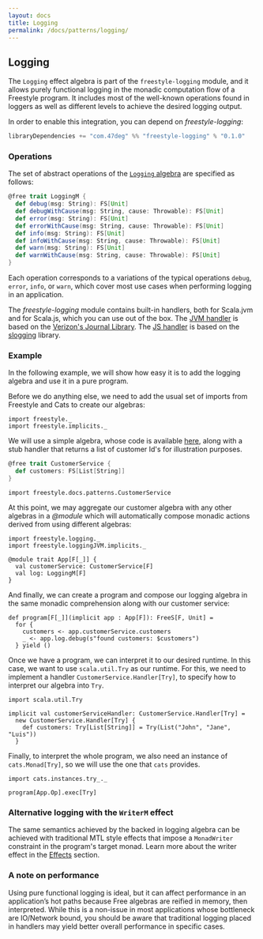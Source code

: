 ```yaml
---
layout: docs
title: Logging
permalink: /docs/patterns/logging/
---
```


## Logging

The `Logging` effect algebra is part of the `freestyle-logging` module, and it allows purely functional logging in the monadic computation flow of a Freestyle program.
It includes most of the well-known operations found in loggers as well as different levels to achieve the desired logging output.

In order to enable this integration, you can depend on _freestyle-logging_:

```scala
libraryDependencies += "com.47deg" %% "freestyle-logging" % "0.1.0"
```

### Operations

The set of abstract operations of the [`Logging` algebra](../../../../../../../freestyle-logging/shared/src/main/scala/logging.scala) are specified as follows:

```scala
@free trait LoggingM {
  def debug(msg: String): FS[Unit]
  def debugWithCause(msg: String, cause: Throwable): FS[Unit]
  def error(msg: String): FS[Unit]
  def errorWithCause(msg: String, cause: Throwable): FS[Unit]
  def info(msg: String): FS[Unit]
  def infoWithCause(msg: String, cause: Throwable): FS[Unit]
  def warn(msg: String): FS[Unit]
  def warnWithCause(msg: String, cause: Throwable): FS[Unit]
}
```

Each operation corresponds to a variations of the typical operations `debug`, `error`, `info`, or `warn`, which cover most use cases when performing logging in an application.

The _freestyle-logging_ module contains built-in handlers, both for Scala.jvm and for Scala.js, which you can use out of the box.
The [JVM handler](../../../../../../../freestyle-logging/jvm/src/main/scala/loggingJVM.scala) is based on the [Verizon's Journal Library](https://github.com/Verizon/journal).
The [JS handler](../../../../../../../freestyle-logging/js/src/main/scala/loggingJS.scala) is based on the [slogging](https://github.com/jokade/slogging) library.

### Example

In the following example, we will show how easy it is to add the logging algebra and use it in a pure program.

Before we do anything else, we need to add the usual set of imports from Freestyle and Cats to create our algebras:

```tut:silent
import freestyle._
import freestyle.implicits._
```

We will use a simple algebra, whose code is available [here](../../../../scala/logging.scala), 
along with a stub handler that returns a list of customer Id's for illustration purposes.

```scala
@free trait CustomerService {
  def customers: FS[List[String]]
}
```
```tut:silent
import freestyle.docs.patterns.CustomerService
```

At this point, we may aggregate our customer algebra with any other algebras in a _@module_ which will automatically compose monadic actions
derived from using different algebras:

```tut:book
import freestyle.logging._
import freestyle.loggingJVM.implicits._

@module trait App[F[_]] {
  val customerService: CustomerService[F]
  val log: LoggingM[F]
}
```

And finally, we can create a program and compose our logging algebra in the same monadic comprehension along with our customer service:

```tut:book
def program[F[_]](implicit app : App[F]): FreeS[F, Unit] =
  for {
    customers <- app.customerService.customers
	_ <- app.log.debug(s"found customers: $customers")
  } yield ()
```

Once we have a program, we can interpret it to our desired runtime. In this case, we want to use `scala.util.Try` as our runtime. 
For this, we need to  implement a handler `CustomerService.Handler[Try]`, to specify how to interpret our algebra into `Try`. 

```tut:book
import scala.util.Try

implicit val customerServiceHandler: CustomerService.Handler[Try] =
  new CustomerService.Handler[Try] {
    def customers: Try[List[String]] = Try(List("John", "Jane", "Luis"))
  }
```

Finally, to interpret the whole program, we also need an instance of `cats.Monad[Try]`, so we will use the one that `cats` provides. 

```tut:evaluated
import cats.instances.try_._

program[App.Op].exec[Try]
```

### Alternative logging with the `WriterM` effect

The same semantics achieved by the backed in logging algebra can be achieved with traditional MTL style effects that impose a `MonadWriter` constraint in the program's
target monad. Learn more about the writer effect in the [Effects](../../effects/writer) section.

### A note on performance

Using pure functional logging is ideal, but it can affect performance in an application’s hot paths because Free algebras are reified in memory, then interpreted. While this is a non-issue in most applications whose bottleneck are IO/Network bound, you should be aware that traditional logging placed in handlers may yield better overall performance in specific cases.



